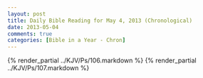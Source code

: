 ```yaml
---
layout: post
title: Daily Bible Reading for May 4, 2013 (Chronological)
date: 2013-05-04
comments: true
categories: [Bible in a Year - Chron]
---
```

{% render_partial ../KJV/Ps/106.markdown %}
{% render_partial ../KJV/Ps/107.markdown %}
